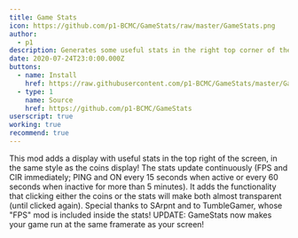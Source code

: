 ```yaml
---
title: Game Stats
icon: https://github.com/p1-BCMC/GameStats/raw/master/GameStats.png
author:
  - p1
description: Generates some useful stats in the right top corner of the game, showing Frames per Second (FPS), Ping to the server (PING), Critters in current Room (CIR), and Total Amount of Critters online (ON)!
date: 2020-07-24T23:0:00.000Z
buttons:
  - name: Install
    href: https://raw.githubusercontent.com/p1-BCMC/GameStats/master/GameStats.user.js
  - type: 1
    name: Source
    href: https://github.com/p1-BCMC/GameStats
userscript: true
working: true
recommend: true
---
```

This mod adds a display with useful stats in the top right of the screen, in the same style as the coins display!
The stats update continuously (FPS and CIR immediately; PING and ON every 15 seconds when active or every 60 seconds when inactive for more than 5 minutes).
It adds the functionality that clicking either the coins or the stats will make both almost transparent (until clicked again).
Special thanks to SArpnt and to TumbleGamer, whose "FPS" mod is included inside the stats!
UPDATE: GameStats now makes your game run at the same framerate as your screen!
